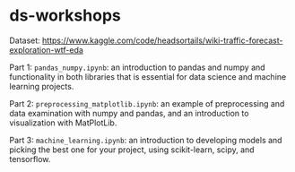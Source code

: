 # ds-workshops

Dataset: https://www.kaggle.com/code/headsortails/wiki-traffic-forecast-exploration-wtf-eda

Part 1: `pandas_numpy.ipynb`: an introduction to pandas and numpy and functionality in both libraries that is essential for data science and machine learning projects.

Part 2: `preprocessing_matplotlib.ipynb`: an example of preprocessing and data examination with numpy and pandas, and an introduction to visualization with MatPlotLib.

Part 3: `machine_learning.ipynb`: an introduction to developing models and picking the best one for your project, using scikit-learn, scipy, and tensorflow.
